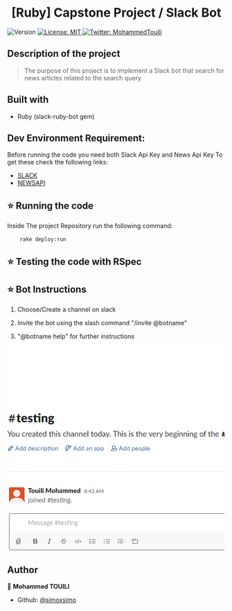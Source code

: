 <h1 align="center">[Ruby] Capstone Project / Slack Bot</h1>
<p>
  <img alt="Version" src="https://img.shields.io/badge/version-0.0.1-blue.svg?cacheSeconds=2592000" />
  <a href="#" target="_blank">
    <img alt="License: MIT " src="https://img.shields.io/badge/License-MIT -yellow.svg" />
  </a>
  <a href="https://twitter.com/MohammedTouili " target="_blank">
    <img alt="Twitter: MohammedTouili " src="https://img.shields.io/twitter/follow/MohammedTouili.svg?style=social" />
  </a>
</p>

## Description of the project 

>The purpose of this project is to implement a Slack bot that search for news articles related to the search query

## Built with
<ul>
  <li>Ruby (slack-ruby-bot gem)</li>
</ul>

## Dev Environment Requirement:
Before running the code you need both Slack Api Key and News Api Key To get these check the following links:
- [SLACK](https://my.slack.com/services/new/bot)
- [NEWSAPI](https://newsapi.org/account)

## ⭐️ Running the code
Inside The project Repository run the following command:
```
    rake deploy:run
```
## ⭐️ Testing the code with RSpec

## ⭐️ Bot Instructions
1. Choose/Create a channel on slack

2. Invite the bot using the slash command "/invite @botname"

3. "@botname help" for further instructions

![instructions](img/test.gif)

## Author

👤 **Mohammed TOUILI**
 
* Github: [@simoxsimo](https://github.com/https:\/\/github.com\/simoxsimo)

